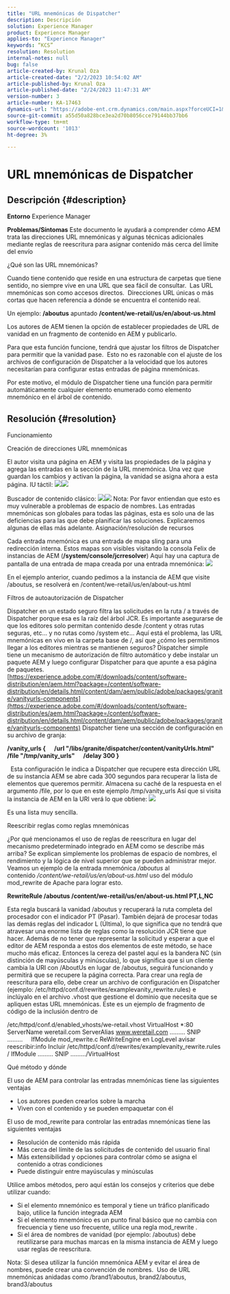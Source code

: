```yaml
---
title: "URL mnemónicas de Dispatcher"
description: Descripción
solution: Experience Manager
product: Experience Manager
applies-to: "Experience Manager"
keywords: “KCS”
resolution: Resolution
internal-notes: null
bug: false
article-created-by: Krunal Oza
article-created-date: "2/2/2023 10:54:02 AM"
article-published-by: Krunal Oza
article-published-date: "2/24/2023 11:47:31 AM"
version-number: 3
article-number: KA-17463
dynamics-url: "https://adobe-ent.crm.dynamics.com/main.aspx?forceUCI=1&pagetype=entityrecord&etn=knowledgearticle&id=9a85c1e3-e7a2-ed11-aad1-6045bd006149"
source-git-commit: a55d50a828bce3ea2d70b8056cce79144bb37bb6
workflow-type: tm+mt
source-wordcount: '1013'
ht-degree: 3%

---
```


# URL mnemónicas de Dispatcher

## Descripción {#description}

<b>Entorno</b>
Experience Manager


<b>Problemas/Síntomas</b>
Este documento le ayudará a comprender cómo AEM trata las direcciones URL mnemónicas y algunas técnicas adicionales mediante reglas de reescritura para asignar contenido más cerca del límite del envío

¿Qué son las URL mnemónicas?

Cuando tiene contenido que reside en una estructura de carpetas que tiene sentido, no siempre vive en una URL que sea fácil de consultar.  Las URL mnemónicas son como accesos directos.  Direcciones URL únicas o más cortas que hacen referencia a dónde se encuentra el contenido real.

Un ejemplo: <b>/aboutus</b> apuntado <b>/content/we-retail/us/en/about-us.html</b>

Los autores de AEM tienen la opción de establecer propiedades de URL de vanidad en un fragmento de contenido en AEM y publicarlo.

Para que esta función funcione, tendrá que ajustar los filtros de Dispatcher para permitir que la vanidad pase.  Esto no es razonable con el ajuste de los archivos de configuración de Dispatcher a la velocidad que los autores necesitarían para configurar estas entradas de página mnemónicas.

Por este motivo, el módulo de Dispatcher tiene una función para permitir automáticamente cualquier elemento enumerado como elemento mnemónico en el árbol de contenido.


## Resolución {#resolution}


Funcionamiento


Creación de direcciones URL mnemónicas

El autor visita una página en AEM y visita las propiedades de la página y agrega las entradas en la sección de la URL mnemónica.
Una vez que guardan los cambios y activan la página, la vanidad se asigna ahora a esta página.
IU táctil:
![](assets/c1e59dbd-38b4-ed11-83fe-6045bd006149.png)![](assets/c3e59dbd-38b4-ed11-83fe-6045bd006149.png)


Buscador de contenido clásico:
![](assets/c2e59dbd-38b4-ed11-83fe-6045bd006149.png)![](assets/c4e59dbd-38b4-ed11-83fe-6045bd006149.png)
Nota: Por favor entiendan que esto es muy vulnerable a problemas de espacio de nombres.
Las entradas mnemónicas son globales para todas las páginas, esta es solo una de las deficiencias para las que debe planificar las soluciones. Explicaremos algunas de ellas más adelante.
Asignación/resolución de recursos

Cada entrada mnemónica es una entrada de mapa sling para una redirección interna.
Estos mapas son visibles visitando la consola Felix de instancias de AEM (<b>/system/console/jcrresolver</b>) Aquí hay una captura de pantalla de una entrada de mapa creada por una entrada mnemónica:
![](assets/c5e59dbd-38b4-ed11-83fe-6045bd006149.png)



En el ejemplo anterior, cuando pedimos a la instancia de AEM que visite /aboutus, se resolverá en /content/we-retail/us/en/about-us.html

Filtros de autoautorización de Dispatcher

Dispatcher en un estado seguro filtra las solicitudes en la ruta / a través de Dispatcher porque esa es la raíz del árbol JCR.
Es importante asegurarse de que los editores solo permitan contenido desde /content y otras rutas seguras, etc... y no rutas como /system etc... Aquí está el problema, las URL mnemónicas en vivo en la carpeta base de /, así que ¿cómo les permitimos llegar a los editores mientras se mantienen seguros?
Dispatcher simple tiene un mecanismo de autorización de filtro automático y debe instalar un paquete AEM y luego configurar Dispatcher para que apunte a esa página de paquetes.
[https://experience.adobe.com/#/downloads/content/software-distribution/en/aem.html?package=/content/software-distribution/en/details.html/content/dam/aem/public/adobe/packages/granite/vanityurls-components](https://experience.adobe.com/#/downloads/content/software-distribution/es/aem.html?package=/content/software-distribution/en/details.html/content/dam/aem/public/adobe/packages/granite/vanityurls-components)
Dispatcher tiene una sección de configuración en su archivo de granja:


<b>/vanity_urls {</b><b> </b><b>    </b><b> </b><b>/url &quot;/libs/granite/dispatcher/content/vanityUrls.html&quot;</b><b> </b><b>    </b><b> </b><b>/file &quot;/tmp/vanity_urls&quot;</b><b> </b><b>    </b><b> </b><b>/delay 300</b><b> </b><b>}</b>

 
Esta configuración le indica a Dispatcher que recupere esta dirección URL de su instancia AEM se abre cada 300 segundos para recuperar la lista de elementos que queremos permitir.
Almacena su caché de la respuesta en el argumento /file, por lo que en este ejemplo /tmp/vanity_urls Así que si visita la instancia de AEM en la URI verá lo que obtiene:
![](assets/c6e59dbd-38b4-ed11-83fe-6045bd006149.png)



Es una lista muy sencilla.

Reescribir reglas como reglas mnemónicas

¿Por qué mencionamos el uso de reglas de reescritura en lugar del mecanismo predeterminado integrado en AEM como se describe más arriba?
Se explican simplemente los problemas de espacio de nombres, el rendimiento y la lógica de nivel superior que se pueden administrar mejor.
Veamos un ejemplo de la entrada mnemónica */aboutus* al contenido */content/we-retail/us/en/about-us.html* uso del módulo mod_rewrite de Apache para lograr esto.

<b>RewriteRule /aboutus /content/we-retail/us/en/about-us.html PT,L,NC</b>


Esta regla buscará la vanidad /aboutus y recuperará la ruta completa del procesador con el indicador PT (Pasar).
También dejará de procesar todas las demás reglas del indicador L (Última), lo que significa que no tendrá que atravesar una enorme lista de reglas como la resolución JCR tiene que hacer.
Además de no tener que representar la solicitud y esperar a que el editor de AEM responda a estos dos elementos de este método, se hace mucho más eficaz.
Entonces la cereza del pastel aquí es la bandera NC (sin distinción de mayúsculas y minúsculas), lo que significa que si un cliente cambia la URI con /AboutUs en lugar de /aboutus, seguirá funcionando y permitirá que se recupere la página correcta.
Para crear una regla de reescritura para ello, debe crear un archivo de configuración en Dispatcher (ejemplo: /etc/httpd/conf.d/rewrites/examplevanity_rewrite.rules) e inclúyalo en el archivo .vhost que gestione el dominio que necesita que se apliquen estas URL mnemónicas.
Este es un ejemplo de fragmento de código de la inclusión dentro de

/etc/httpd/conf.d/enabled_vhosts/we-retail.vhost VirtualHost \*:80 ServerName weretail.com ServerAlias www.weretail.com ......... SNIP .........     IfModule mod_rewrite.c ReWriteEngine en LogLevel avisar reescribir:info Incluir /etc/httpd/conf.d/rewrites/examplevanity_rewrite.rules / IfModule ......... SNIP ........./VirtualHost



Qué método y dónde


El uso de AEM para controlar las entradas mnemónicas tiene las siguientes ventajas

- Los autores pueden crearlos sobre la marcha
- Viven con el contenido y se pueden empaquetar con él


El uso de mod_rewrite para controlar las entradas mnemónicas tiene las siguientes ventajas

- Resolución de contenido más rápida
- Más cerca del límite de las solicitudes de contenido del usuario final
- Más extensibilidad y opciones para controlar cómo se asigna el contenido a otras condiciones
- Puede distinguir entre mayúsculas y minúsculas


Utilice ambos métodos, pero aquí están los consejos y criterios que debe utilizar cuando:

- Si el elemento mnemónico es temporal y tiene un tráfico planificado bajo, utilice la función integrada AEM
- Si el elemento mnemónico es un punto final básico que no cambia con frecuencia y tiene uso frecuente, utilice una regla mod_rewrite .
- Si el área de nombres de vanidad (por ejemplo: /aboutus) debe reutilizarse para muchas marcas en la misma instancia de AEM y luego usar reglas de reescritura.


Nota: Si desea utilizar la función mnemónica AEM y evitar el área de nombres, puede crear una convención de nombres.  Uso de URL mnemónicas anidadas como /brand1/aboutus, brand2/aboutus, brand3/aboutus

